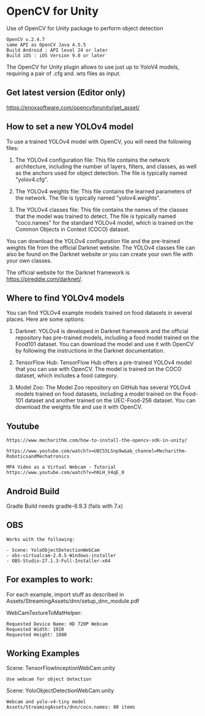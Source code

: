 # OpenCV for Unity

Use of OpenCV for Unity package to perform object detection

    OpenCV v.2.4.7
    same API as OpenCV Java 4.5.5
    Build Android : API level 24 or later
    Build iOS : iOS Version 9.0 or later

The OpenCV for Unity plugin allows to use just up to YoloV4 models, requiring a pair of .cfg and .wts files as input.    

## Get latest version (Editor only)

https://enoxsoftware.com/opencvforunity/get_asset/


## How to set a new YOLOv4 model

To use a trained YOLOv4 model with OpenCV, you will need the following files:

1. The YOLOv4 configuration file: This file contains the network architecture, including the number of layers, filters, and classes, as well as the anchors used for object detection. The file is typically named "yolov4.cfg".

2. The YOLOv4 weights file: This file contains the learned parameters of the network. The file is typically named "yolov4.weights".

3. The YOLOv4 classes file: This file contains the names of the classes that the model was trained to detect. The file is typically named "coco.names" for the standard YOLOv4 model, which is trained on the Common Objects in Context (COCO) dataset.

You can download the YOLOv4 configuration file and the pre-trained weights file from the official Darknet website. The YOLOv4 classes file can also be found on the Darknet website or you can create your own file with your own classes.

The official website for the Darknet framework is https://pjreddie.com/darknet/. 

## Where to find YOLOv4 models

You can find YOLOv4 example models trained on food datasets in several places. Here are some options:

1. Darknet: YOLOv4 is developed in Darknet framework and the official repository has pre-trained models, including a food model trained on the Food101 dataset. You can download the model and use it with OpenCV by following the instructions in the Darknet documentation.

2. TensorFlow Hub: TensorFlow Hub offers a pre-trained YOLOv4 model that you can use with OpenCV. The model is trained on the COCO dataset, which includes a food category.

3. Model Zoo: The Model Zoo repository on GitHub has several YOLOv4 models trained on food datasets, including a model trained on the Food-101 dataset and another trained on the UEC-Food-256 dataset. You can download the weights file and use it with OpenCV.


## Youtube

    https://www.mecharithm.com/how-to-install-the-opencv-sdk-in-unity/

    https://www.youtube.com/watch?v=U8CS5LSnp9w&ab_channel=Mecharithm-RoboticsandMechatronics

    MP4 Video as a Virtual Webcam - Tutorial
    https://www.youtube.com/watch?v=hKLH_V4qE_0

## Android Build

Gradle Build needs gradle-6.9.3 (fails with 7.x)

## OBS

    Works with the following:

    - Scene: YoloObjectDetectionWebCam
    - obs-virtualcam-2.0.5-Windows-installer
    - OBS-Studio-27.1.3-Full-Installer-x64


## For examples to work:

For each example, import stuff as described in Assets/StreamingAssets/dnn/setup_dnn_module.pdf

WebCamTextureToMatHelper:

    Requested Device Name: HD 720P Webcam
    Requested Width: 1920
    Requested Height: 1080

## Working Examples

Scene: TensorFlowInceptionWebCam.unity

    Use webcam for object detection

Scene: YoloObjectDetectionWebCam.unity

    Webcam and yolo-v4-tiny model
    Assets/StreamingAssets/dnn/coco.names: 80 items

    
